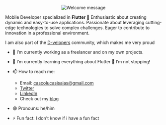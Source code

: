 <p align="center">
		<img alt="Welcome message" 
         src="https://readme-typing-svg.herokuapp.com?font=Cascadia+Code+PL&weight=500&size=30&pause=1000&center=true&vCenter=true&random=false&width=435&lines=Hey!+I'm+Lucas+%F0%9F%91%8B%F0%9F%8F%BB"
    />
</p>

Mobile Developer specialized in **Flutter 💙** Enthusiastic about creating dynamic and easy-to-use applications. Passionate about leveraging cutting-edge technologies to solve complex challenges. Eager to contribute to innovation in a professional environment.

I am also part of the [D-velopers](https://www.d-velopers.com/) community, which makes me very proud



- 🔭 I’m currently working as a freelancer and on my own projects.
  
- 🌱 I’m currently learning everything about Flutter 💙 I’m not stopping!
  
- 📫 How to reach me:
    - Email: cascolucasisaias@gmail.com
    - [Twitter](https://twitter.com/lucascodev)
    - [LinkedIn](https://www.linkedin.com/in/lucascodev/)
    - Check out my [blog](https://fluttermania-dev.vercel.app/)
  
- 😄 Pronouns: he/him
  
- ⚡ Fun fact: I don't know if i have a fun fact

